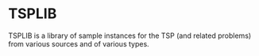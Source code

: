 # TSPLIB
TSPLIB is a library of sample instances for the TSP (and related problems) from various sources and of various types.
